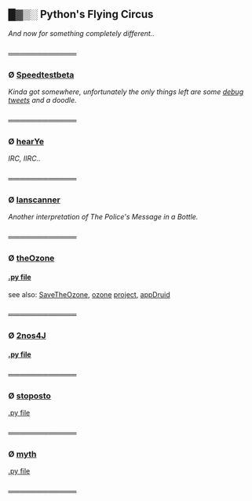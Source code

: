 ## █▓▒░ Python's Flying Circus

_And now for something completely different.._

### ════════════

### Ø [Speedtestbeta](https://github.com/KayserSoze42/extend.io/tree/main/src/neveroddoreven/lanscanner/Speedtestbeta.py)

_Kinda got somewhere, unfortunately the only things left are some [debug tweets](https://twitter.com/SpeedtestL) and a doodle._

### ════════════

### Ø [hearYe](https://github.com/KayserSoze42/extend.io/tree/main/src/neveroddoreven/lanscanner/hearYe.py)

_IRC, IIRC.._

### ════════════

### Ø [lanscanner](https://github.com/KayserSoze42/extend.io/tree/main/src/neveroddoreven/lanscanner/lanscanner.py)

_Another interpretation of The Police's Message in a Bottle._

### ════════════

### Ø [theOzone](https://github.com/KayserSoze42/extend.io/tree/main/src/neveroddoreven/theOzone)

#### [.py file](https://github.com/KayserSoze42/extend.io/blob/main/src/neveroddoreven/theOzone/theOzone.py)

see also: [SaveTheOzone](https://github.com/KayserSoze42/SaveTheOzone), [ozone](https://www.plaintech.ink/ozone) [project](https://github.com/KayserSoze42/ozone), [appDruid](https://github.com/KayserSoze42/extend.io/tree/main/src/root/appDruid)

### ════════════

### Ø [2nos4J](https://github.com/KayserSoze42/extend.io/tree/main/src/neveroddoreven/nosJ)

#### [.py file](https://github.com/KayserSoze42/extend.io/tree/main/src/neveroddoreven/nosJ/2nos4J.py)

### ════════════

### Ø [stoposto](https://github.com/KayserSoze42/extend.io/tree/main/src/neveroddoreven/stoposto)

[.py file](https://github.com/KayserSoze42/extend.io/tree/main/src/neveroddoreven/stoposto/stoposto.py)

### ════════════


### Ø [myth](https://github.com/KayserSoze42/extend.io/tree/main/src/neveroddoreven/myth)

[.py file](https://github.com/KayserSoze42/extend.io/blob/main/src/neveroddoreven/myth/primo.py)

### ════════════



